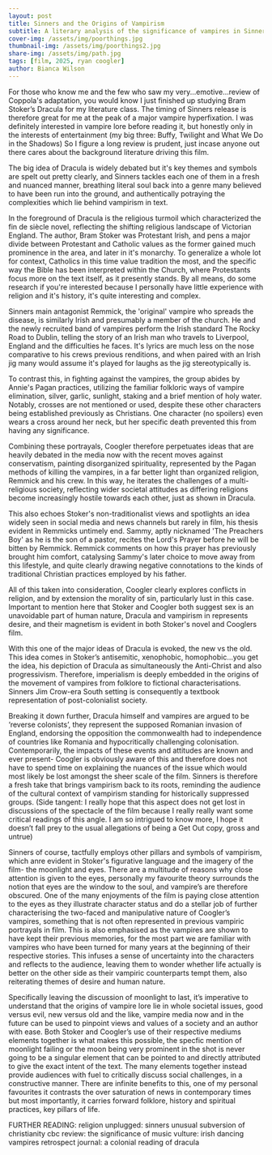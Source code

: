 ```yaml
---
layout: post
title: Sinners and the Origins of Vampirism
subtitle: A literary analysis of the significance of vampires in Sinners and Bram Stoker's Dracula
cover-img: /assets/img/poorthings.jpg
thumbnail-img: /assets/img/poorthings2.jpg
share-img: /assets/img/path.jpg
tags: [film, 2025, ryan coogler]
author: Bianca Wilson
---
```


For those who know me and the few who saw my very...emotive...review of Coppola's adaptation, you would know I just finished up studying Bram Stoker’s Dracula for my literature class. The timing of Sinners release is therefore great for me at the peak of a major vampire hyperfixation. I was definitely interested in vampire lore before reading it, but honestly only in the interests of entertainment (my big three: Buffy, Twilight and What We Do in the Shadows) So I figure a long review is prudent, just incase anyone out there cares about the background literature driving this film.

The big idea of Dracula is widely debated but it's key themes and symbols are spelt out pretty clearly, and Sinners tackles each one of them in a fresh and nuanced manner, breathing literal soul back into a genre many believed to have been run into the ground, and authentically potraying the complexities which lie behind vampirism in text.

In the foreground of Dracula is the religious turmoil which characterized the fin de siècle novel, reflecting the shifting religious landscape of Victorian England. The author, Bram Stoker was Protestant Irish, and pens a major divide between Protestant and Catholic values as the former gained much prominence in the area, and later in it's monarchy. To generalize a whole lot for context, Catholics in this time value tradition the most, and the specific way the Bible has been interpreted within the Church, where Protestants focus more on the text itself, as it presently stands. By all means, do some research if you're interested because I personally have little experience with religion and it's history, it's quite interesting and complex.

Sinners main antagonist Remmick, the 'original' vampire who spreads the disease, is similarly Irish and presumably a member of the church. He and the newly recruited band of vampires perform the Irish standard The Rocky Road to Dublin, telling the story of an Irish man who travels to Liverpool, England and the difficulties he faces. It's lyrics are much less on the nose comparative to his crews previous renditions, and when paired with an Irish jig many would assume it's played for laughs as the jig stereotypically is.

To contrast this, in fighting against the vampires, the group abides by Annie's Pagan practices, utilizing the familiar folkloric ways of vampire elimination, silver, garlic, sunlight, staking and a brief mention of holy water. Notably, crosses are not mentioned or used, despite these other characters being established previously as Christians. One character (no spoilers) even wears a cross around her neck, but her specific death prevented this from having any significance. 

Combining these portrayals, Coogler therefore perpetuates ideas that are heavily debated in the media now with the recent moves against conservatism, painting disorganized spirituality, represented by the Pagan methods of killing the vampires, in a far better light than organized religion, Remmick and his crew. In this way, he iterates the challenges of a multi-religious society, reflecting wider societal attitudes as differing religions become increasingly hostile towards each other, just as shown in Dracula.

This also echoes Stoker's non-traditionalist views and spotlights an idea widely seen in social media and news channels but rarely in film, his thesis evident in Remmicks untimely end. Sammy, aptly nicknamed 'The Preachers Boy' as he is the son of a pastor, recites the Lord's Prayer before he will be bitten by Remmick. Remmick comments on how this prayer has previously brought him comfort, catalysing Sammy's later choice to move away from this lifestyle, and quite clearly drawing negative connotations to the kinds of traditional Christian practices employed by his father.

All of this taken into consideration, Coogler clearly explores conflicts in religion, and by extension the morality of sin, particularly lust in this case. Important to mention here that Stoker and Coogler both suggest sex is an unavoidable part of human nature, Dracula and vampirism in represents desire, and their magnetism is evident in both Stoker's novel and Cooglers film.

With this one of the major ideas of Dracula is evoked, the new vs the old. This idea comes in Stoker’s antisemitic, xenophobic, homophobic…you get the idea, his depiction of Dracula as simultaneously the Anti-Christ and also progressivism. Therefore, imperialism is deeply embedded in the origins of the movement of vampires from folklore to fictional characterisations. Sinners Jim Crow-era South setting is consequently a textbook representation of post-colonialist society.

Breaking it down further, Dracula himself and vampires are argued to be ‘reverse colonists’, they represent the supposed Romanian invasion of England, endorsing the opposition the commonwealth had to independence of countries like Romania and hypocritically challenging colonisation. Contemporarily, the impacts of these events and attitudes are known and ever present- Coogler is obviously aware of this and therefore does not have to spend time on explaining the nuances of the issue which would most likely be lost amongst the sheer scale of the film. Sinners is therefore a fresh take that brings vampirism back to its roots, reminding the audience of the cultural context of vampirism standing for historically suppressed groups. (Side tangent: I really hope that this aspect does not get lost in discussions of the spectacle of the film because I really really want some critical readings of this angle. I am so intrigued to know more, I hope it doesn’t fall prey to the usual allegations of being a Get Out copy, gross and untrue)

Sinners of course, tactfully employs other pillars and symbols of vampirism, which anre evident in Stoker's figurative language and the imagery of the film- the moonlight and eyes. There are a multitude of reasons why close attention is given to the eyes, personally my favourite theory surrounds the notion that eyes are the window to the soul, and vampire’s are therefore obscured. One of the many enjoyments of the film is paying close attention to the eyes as they illustrate character status and do a stellar job of further characterising the two-faced and manipulative nature of Coogler’s vampires, something that is not often represented in previous vampiric portrayals in film. This is also emphasised as the vampires are shown to have kept their previous memories, for the most part we are familiar with vampires who have been turned for many years at the beginning of their respective stories. This infuses a sense of uncertainty into the characters and reflects to the audience, leaving them to wonder whether life actually is better on the other side as their vampiric counterparts tempt them, also reiterating themes of desire and human nature.

Specifically leaving the discussion of moonlight to last, it’s imperative to understand that the origins of vampire lore lie in whole societal issues, good versus evil, new versus old and the like, vampire media now and in the future can be used to pinpoint views and values of a society and an author with ease. Both Stoker and Coogler’s use of their respective mediums elements together is what makes this possible, the specfic mention of moonlight failing or the moon being very prominent in the shot is never going to be a singular element that can be pointed to and directly attributed to give the exact intent of the text. The many elements together instead provide audiences with fuel to critically discuss social challenges, in a constructive manner. There are infinite benefits to this, one of my personal favourites it contrasts the over saturation of news in contemporary times but most importantly, it carries forward folklore, history and spiritual practices, key pillars of life.

FURTHER READING:
religion unplugged: sinners unusual subversion of christianity
cbc review: the significance of music
vulture: irish dancing vampires
retrospect journal: a colonial reading of dracula
